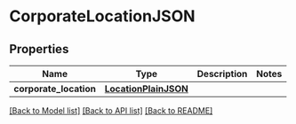 # CorporateLocationJSON

## Properties
Name | Type | Description | Notes
------------ | ------------- | ------------- | -------------
**corporate_location** | [**LocationPlainJSON**](LocationPlainJSON.md) |  | 

[[Back to Model list]](../README.md#documentation-for-models) [[Back to API list]](../README.md#documentation-for-api-endpoints) [[Back to README]](../README.md)


